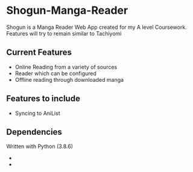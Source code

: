 # Shogun-Manga-Reader
Shogun is a Manga Reader Web App created for my A level Coursework.
Features will try to remain similar to Tachiyomi

## Current Features
- Online Reading from a variety of sources
- Reader which can be configured
- Offline reading through downloaded manga

## Features to include
- Syncing to AniList

## Dependencies
Written with Python (3.8.6)

-
-
